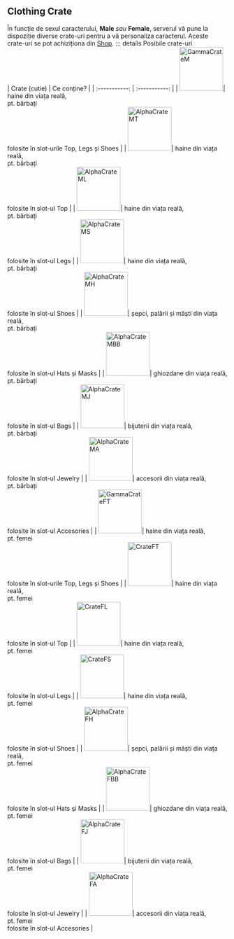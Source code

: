 ## Clothing Crate

În funcție de sexul caracterului, **Male** _sau_ **Female**, serverul vă pune la dispoziție diverse crate-uri pentru a vă personaliza caracterul. Aceste crate-uri se pot achiziționa din [Shop](https://ucp.liberty.mp/shop).
::: details Posibile crate-uri  
| Crate (cutie)   | Ce conține? |
| :-----------: | :-----------: |
| <Image src="https://imgur.com/GC2Pdib.png" alt="GammaCrateM" width="100" label="Gamma Male Crate" />| haine din viața reală,<br> pt. bărbați<br>folosite în slot-urile Top, Legs și Shoes |
| <Image src="https://i.imgur.com/OFqUT7c.png" alt="AlphaCrateMT" width="100" label="Crate Male Top" />| haine din viața reală,<br> pt. bărbați<br>folosite în slot-ul Top |
| <Image src="https://i.imgur.com/MTLwxUA.png" alt="AlphaCrateML" width="100" label="Crate Male Legs" />| haine din viața reală,<br> pt. bărbați<br>folosite în slot-ul Legs |
| <Image src="https://i.imgur.com/iw7O1fV.png" alt="AlphaCrateMS" width="100" label="Crate Male Shoes" />| haine din viața reală,<br> pt. bărbați<br>folosite în slot-ul Shoes |
| <Image src="https://imgur.com/2QomcM2.png" alt="AlphaCrateMH" width="100" label="Alpha Masks & Hats Male Crate" />| șepci, palării și măști din viața reală,<br> pt. bărbați<br>folosite în slot-ul Hats și Masks |
| <Image src="https://imgur.com/wfFWj9g.png" alt="AlphaCrateMBB" width="100" label="Alpha Bags & Backpacks Male Crate" />| ghiozdane din viața reală,<br> pt. bărbați<br>folosite în slot-ul Bags |
| <Image src="https://imgur.com/GvZGlPW.png" alt="AlphaCrateMJ" width="100" label="Alpha Jewelry Male Crate" />| bijuterii din viața reală,<br> pt. bărbați<br>folosite în slot-ul Jewelry |
| <Image src="https://imgur.com/FAwLz8d.png" alt="AlphaCrateMA" width="100" label="Alpha Accessories Male Crate" />| accesorii din viața reală,<br> pt. bărbați<br>folosite în slot-ul Accesories |
| <Image src="https://imgur.com/biVYnie.png" alt="GammaCrateFT" width="100" label="Gamma Female Crate" />| haine din viața reală,<br> pt. femei<br>folosite în slot-urile Top, Legs și Shoes |
| <Image src="https://i.imgur.com/75jMgNa.png" alt="CrateFT" width="100" label="Crate Female Top" />| haine din viața reală,<br> pt. femei<br>folosite în slot-ul Top |
| <Image src="https://i.imgur.com/883DuGw.png" alt="CrateFL" width="100" label="Crate Female Legs" />| haine din viața reală,<br>pt. femei<br>folosite în slot-ul Legs |
| <Image src="https://i.imgur.com/jV12tMI.png" alt="CrateFS" width="100" label="Crate Female Shoes" />| haine din viața reală,<br>pt. femei<br>folosite în slot-ul Shoes |
| <Image src="https://imgur.com/bSglfmc.png" alt="AlphaCrateFH" width="100" label="Alpha Masks & Hats Female Crate" />| șepci, palării și măști din viața reală,<br> pt. femei<br>folosite în slot-ul Hats și Masks |
| <Image src="https://imgur.com/GwLWySh.png" alt="AlphaCrateFBB" width="100" label="Alpha Bags & Backpacks Female Crate" />| ghiozdane din viața reală,<br> pt. femei<br>folosite în slot-ul Bags |
| <Image src="https://imgur.com/PmOEMBC.png" alt="AlphaCrateFJ" width="100" label="Alpha Jewelry Female Crate" />| bijuterii din viața reală,<br> pt. femei<br>folosite în slot-ul Jewelry |
| <Image src="https://imgur.com/slD1ruA.png" alt="AlphaCrateFA" width="100" label="Alpha Accessories Female Crate" />| accesorii din viața reală,<br> pt. femei<br>folosite în slot-ul Accesories |
